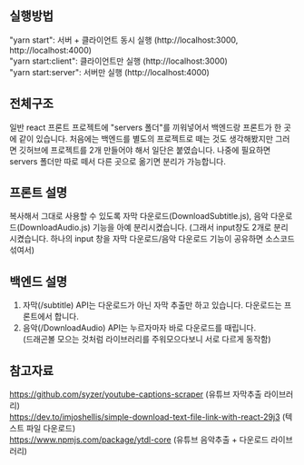 ## 실행방법
"yarn start": 서버 + 클라이언트 동시 실행 (http://localhost:3000, http://localhost:4000) <br/>
"yarn start:client": 클라이언트만 실행 (http://localhost:3000) <br/>
"yarn start:server": 서버만 실행 (http://localhost:4000)


## 전체구조
일반 react 프론트 프로젝트에 "servers 폴더"를 끼워넣어서 백엔드랑 프론트가 한 곳에 같이 있습니다.
처음에는 백엔드를 별도의 프로젝트로 떼는 것도 생각해봤지만 그러면 깃허브에 프로젝트를 2개 만들어야 해서 일단은 붙였습니다.
나중에 필요하면 servers 폴더만 따로 떼서 다른 곳으로 옮기면 분리가 가능합니다.


## 프론트 설명
복사해서 그대로 사용할 수 있도록 자막 다운로드(DownloadSubtitle.js), 음악 다운로드(DownloadAudio.js) 기능을 아예 분리시켰습니다.
(그래서 input창도 2개로 분리시켰습니다. 하나의 input 창을 자막 다운로드/음악 다운로드 기능이 공유하면 소스코드 섞여서)


## 백엔드 설명
1. 자막(/subtitle) API는 다운로드가 아닌 자막 추출만 하고 있습니다. 다운로드는 프론트에서 합니다. <br/>
2. 음악(/DownloadAudio) API는 누르자마자 바로 다운로드를 때립니다. <br/>
(드래곤볼 모으는 것처럼 라이브러리를 주워모으다보니 서로 다르게 동작함)


## 참고자료
https://github.com/syzer/youtube-captions-scraper (유튜브 자막추출 라이브러리) <br/>
https://dev.to/imjoshellis/simple-download-text-file-link-with-react-29j3 (텍스트 파일 다운로드) <br/>
https://www.npmjs.com/package/ytdl-core (유튜브 음악추출 + 다운로드 라이브러리)